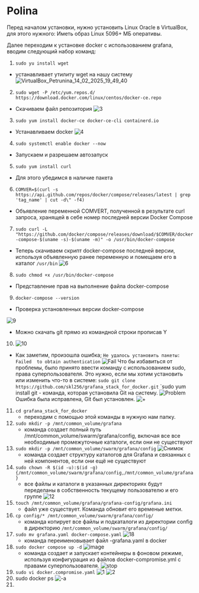 # Polina
Перед началом установки, нужно установить Linux Oracle в VirtualBox, для этого нужного:
Иметь образ Linux 5096+ МБ оперативы.

Далее переходим к установке docker с использованием grafana, вводим следующий набор команд:
1. ```sudo yu install wget```
- устанавливает утилиту wget на нашу систему
![VirtualBox_Petrunina_14_02_2025_19_49_40](https://github.com/user-attachments/assets/c7a826ad-32cc-4d20-9238-37a06894471d)
2. ```sudo wget -P /etc/yum.repos.d/ https://download.docker.com/linux/centos/docker-ce.repo```
- Скачиваем файл репозитория
![3](https://github.com/user-attachments/assets/1c78dcec-3186-42b5-9fcf-b7be03fd0f80)
3. ```sudo yum install docker-ce docker-ce-cli containerd.io```
- Устанавливаем docker
![4](https://github.com/user-attachments/assets/941c0529-6d2e-4440-85cc-aaef436ea277)
4. ```sudo systemctl enable docker --now```
- Запускаем и разрешаем автозапуск
5. ```sudo yum install curl```
- Для этого убедимся в наличие пакета
6. ```COMVER=$(curl -s https://api.github.com/repos/docker/compose/releases/latest | grep 'tag_name' | cut -d\" -f4)```
- Объявление переменной COMVERT, полученной в результате curl запроса, хранящей в себе номер последней версии Docker Compose
7. ```sudo curl -L "https://github.com/docker/compose/releases/download/$COMVER/docker-compose-$(uname -s)-$(uname -m)" -o /usr/bin/docker-compose```
- Теперь скачиваем скрипт docker-compose последней версии, используя объявленную ранее переменную и помещаем его в каталог ```/usr/bin```
![6](https://github.com/user-attachments/assets/ff39d03e-9ad7-4bca-b1d6-289e0764e034)
8. ```sudo chmod +x /usr/bin/docker-compose```
- Представление прав на выполнение файла docker-compose
9. ```docker-compose --version```
- Проверка установленных версии docker-compose
  
![9](https://github.com/user-attachments/assets/259acd80-6ea0-4ce1-8f29-8912fe494710)
- Можно скачать git прямо из командной строки прописав Y
10. ![10](https://github.com/user-attachments/assets/884bbe0d-a21b-47ca-b0ba-6a4d4b94ffb3)
  - Как заметим, произошла ошибка; ```Не удалось установить пакеты: Failed  to obtain authentication```
![Fail](https://github.com/user-attachments/assets/5e3b4dfb-61ac-43ed-8042-6a6e5826e264)
Что бы избавиться от проблемы, было принято ввести команду с использованием sudo, права суперпользователя. Это нужно, если мы хотим установить или изменить что-то в системе: ```sudo git clone https://github.com/skl256/grafana_stack_for_docker.git```
`sudo yum install git - команда, которая установила Git на систему.
![Problem](https://github.com/user-attachments/assets/0b0f9b74-2f52-464a-bec3-6f2b7605e1e9)
Ошибка была исправлена, Git был установлен.
![+](https://github.com/user-attachments/assets/72c9be2d-0aa0-4bde-bd87-ccebb87bf70a)
11. ```cd grafana_stack_for_docker```
    - переходим с помощью этой команды в нужную нам папку.
12. ```sudo mkdir -p /mnt/common_volume/grafana```
    - команда создает полный путь /mnt/common_volume/swarm/grafana/config, включая все все необходимые промежуточные каталоги, если они не существуют
13. ```sudo mkdir -p /mnt/common_volume/swarm/grafana/config```
![Снимок](https://github.com/user-attachments/assets/85eb0b76-c4e3-4f97-b262-c9b58b80f967)
    - команда создает структуру каталогов для Grafana и связанных с ней компонентов, если они ещё не существуют
14. ```sudo chown -R $(id -u):$(id -g) {/mnt/common_volume/swarm/grafana/config,/mnt/common_volume/grafana}```
    - все файлы и каталоги в указанных директориях будут переделаны в собственность  текущему пользователю и его группе
![12](https://github.com/user-attachments/assets/440ad579-f46b-46e3-a552-4fd74adc645f)
15. ```touch /mnt/common_volume/grafana/grafana-config/grafana.ini```
    - файл уже существует. Команда обновит его временые метки.
16. ```cp config/* /mnt/common_volume/swarm/grafana/config/```
    - команда копирует все файлы и подкаталоги из директории config в директорию ```/mnt/common_volume/swarm/grafana/config/```
17. ```sudo mv grafana.yaml docker-compose.yaml```
![18](https://github.com/user-attachments/assets/421e9d3b-6780-42c1-9308-9c2f1b04af30)
    - команда переименовывает файл -grafana.yaml в docker
18. ```sudo docker compose up -d```
![image](https://github.com/user-attachments/assets/80745329-dbf0-448f-ae17-f34942366d6c)
    - команда создает и запускает контейнеры в фоновом режиме, используя конфигурация из файлов docker-compromise.yml с правами суперпользователя.
![stop](https://github.com/user-attachments/assets/4be56df0-e4f4-4bc7-a551-d1ad0bb1fdcc)
19. ```sudo vi docker.compromise.yaml```
![1](https://github.com/user-attachments/assets/93e53952-f3c1-49ee-91a7-724187735fe0)
![2](https://github.com/user-attachments/assets/3fdcddba-e665-499f-b51a-73bcfeb36cdd)
20. sudo docker ps
![-а](https://github.com/user-attachments/assets/92a10830-259b-44c7-8d0c-fd1ab7617708)
21. 




